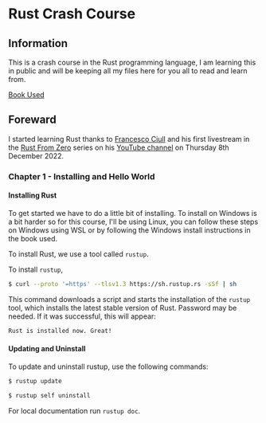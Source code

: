 # Rust Crash Course
## Information
This is a crash course in the Rust programming language, I am learning this in public and will be keeping all my files here for you all to read and learn from.

[Book Used](https://doc.rust-lang.org/book/)

## Foreward
I started learning Rust thanks to [Francesco Ciull]() and his first livestream in the [Rust From Zero]() series on his [YouTube channel]() on Thursday 8th December 2022.

### Chapter 1 - Installing and Hello World
#### Installing Rust
To get started we have to do a little bit of installing. To install on Windows is a bit harder so for this course, I'll be using Linux, you can follow these steps on Windows using WSL or by following the Windows install instructions in the book used.

To install Rust, we use a tool called `rustup`. 
    
To install `rustup`, 
```bash
$ curl --proto '=https' --tlsv1.3 https://sh.rustup.rs -sSf | sh
```
This command downloads a script and starts the installation of the `rustup` tool, which installs the latest stable version of Rust. Password may be needed. If it was successful, this will appear:
```bash
Rust is installed now. Great!
```
#### Updating and Uninstall
To update and uninstall rustup, use the following commands:
```bash
$ rustup update
```
```bash
$ rustup self uninstall
```

For local documentation run `rustup doc`.

##